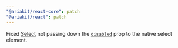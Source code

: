 ```yaml
---
"@ariakit/react-core": patch
"@ariakit/react": patch
---
```


Fixed [Select](https://ariakit.org/components/select) not passing down the [`disabled`](https://ariakit.org/reference/select#disabled) prop to the native select element.
